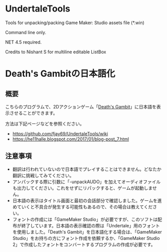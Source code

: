 # UndertaleTools
Tools for unpacking/packing Game Maker: Studio assets file (*.win)

Command line only.

NET 4.5 required.

Credits to Nishant S for multiline editable ListBox

# Death's Gambitの日本語化
## 概要
こちらのプログラムで、2Dアクションゲーム「[Death's Gambit](https://store.steampowered.com/app/356650/Deaths_Gambit/)」に日本語を表示させることができます。

方法は下記ページなどを参照ください。
- https://github.com/fjay69/UndertaleTools/wiki
- https://he11halle.blogspot.com/2017/01/blog-post_7.html

## 注意事項
- 翻訳は行われていないので日本語でプレイすることはできません。どなたか翻訳に挑戦してみてください。
- アンパックする際に引数に「-unpackAUDO」を加えてオーディオファイルも出力してください。これをせずにリパックすると、ゲームが起動しません。
- 日本語の表示はタイトル画面と最初の会話部分で確認しました。ゲームを進めていくと不具合が発生する可能性もあるので、その場合は教えてください。
- フォントの作成には「GameMaker Studio」が必要ですが、このソフトは配布が終了しています。日本語の表示確認の際は「Undertale」用のフォントを使用しました。「Death's Gambit」を日本語化する場合は、「GameMaker Studio」をお持ちの方にフォント作成を依頼するか、「GameMaker Studio 2」で作成したフォントをコンバートするプログラムの作成が必要です。
